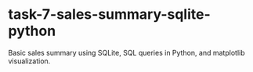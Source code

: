 # task-7-sales-summary-sqlite-python
Basic sales summary using SQLite, SQL queries in Python, and matplotlib visualization.
